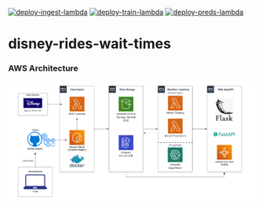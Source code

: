 [![deploy-ingest-lambda](https://github.com/mikethisyamondol/disney-rides-wait-times/actions/workflows/ingest_build.yml/badge.svg)](https://github.com/mikethisyamondol/disney-rides-wait-times/actions/workflows/ingest_build.yml)
[![deploy-train-lambda](https://github.com/mikethisyamondol/disney-rides-wait-times/actions/workflows/train_build.yml/badge.svg)](https://github.com/mikethisyamondol/disney-rides-wait-times/actions/workflows/train_build.yml)
[![deploy-preds-lambda](https://github.com/mikethisyamondol/disney-rides-wait-times/actions/workflows/preds_build.yml/badge.svg)](https://github.com/mikethisyamondol/disney-rides-wait-times/actions/workflows/preds_build.yml)
# disney-rides-wait-times

### AWS Architecture
![AWS_Architecture.PNG](images/AWS_Architecture.png)
